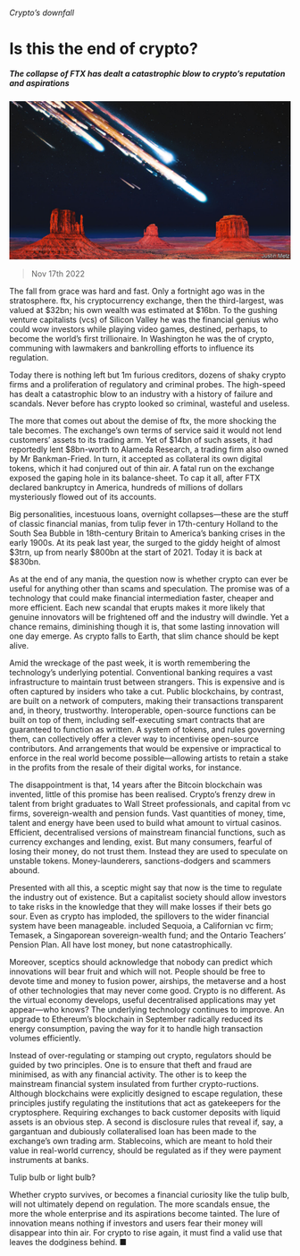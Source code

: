 ###### Crypto’s downfall

# Is this the end of crypto? 

##### The collapse of FTX has dealt a catastrophic blow to crypto’s reputation and aspirations 

![image](images/20221119_LDD001.jpg) 

> Nov 17th 2022 

The fall from grace was hard and fast. Only a fortnight ago  was in the stratosphere. ftx, his cryptocurrency exchange, then the third-largest, was valued at $32bn; his own wealth was estimated at $16bn. To the gushing venture capitalists (vcs) of Silicon Valley he was the financial genius who could wow investors while playing video games, destined, perhaps, to become the world’s first trillionaire. In Washington he was the  of crypto, communing with lawmakers and bankrolling efforts to influence its regulation. 

Today there is nothing left but 1m furious creditors, dozens of shaky crypto firms and a proliferation of regulatory and criminal probes. The high-speed  has dealt a catastrophic blow to an industry with a history of failure and scandals. Never before has crypto looked so criminal, wasteful and useless. 

The more that comes out about the demise of ftx, the more shocking the tale becomes. The exchange’s own terms of service said it would not lend customers’ assets to its trading arm. Yet of $14bn of such assets, it had reportedly lent $8bn-worth to Alameda Research, a trading firm also owned by Mr Bankman-Fried. In turn, it accepted as collateral its own digital tokens, which it had conjured out of thin air. A fatal run on the exchange exposed the gaping hole in its balance-sheet. To cap it all, after FTX declared bankruptcy in America, hundreds of millions of dollars mysteriously flowed out of its accounts. 

Big personalities, incestuous loans, overnight collapses—these are the stuff of classic financial manias, from tulip fever in 17th-century Holland to the South Sea Bubble in 18th-century Britain to America’s banking crises in the early 1900s. At its peak last year, the  surged to the giddy height of almost $3trn, up from nearly $800bn at the start of 2021. Today it is back at $830bn. 

As at the end of any mania, the question now is whether crypto can ever be useful for anything other than scams and speculation. The promise was of a technology that could make financial intermediation faster, cheaper and more efficient. Each new scandal that erupts makes it more likely that genuine innovators will be frightened off and the industry will dwindle. Yet a chance remains, diminishing though it is, that some lasting innovation will one day emerge. As crypto falls to Earth, that slim chance should be kept alive.

Amid the wreckage of the past week, it is worth remembering the technology’s underlying potential. Conventional banking requires a vast infrastructure to maintain trust between strangers. This is expensive and is often captured by insiders who take a cut. Public blockchains, by contrast, are built on a network of computers, making their transactions transparent and, in theory, trustworthy. Interoperable, open-source functions can be built on top of them, including self-executing smart contracts that are guaranteed to function as written. A system of tokens, and rules governing them, can collectively offer a clever way to incentivise open-source contributors. And arrangements that would be expensive or impractical to enforce in the real world become possible—allowing artists to retain a stake in the profits from the resale of their digital works, for instance.

The disappointment is that, 14 years after the Bitcoin blockchain was invented, little of this promise has been realised. Crypto’s frenzy drew in talent from bright graduates to Wall Street professionals, and capital from vc firms, sovereign-wealth and pension funds. Vast quantities of money, time, talent and energy have been used to build what amount to virtual casinos. Efficient, decentralised versions of mainstream financial functions, such as currency exchanges and lending, exist. But many consumers, fearful of losing their money, do not trust them. Instead they are used to speculate on unstable tokens. Money-launderers, sanctions-dodgers and scammers abound.

Presented with all this, a sceptic might say that now is the time to regulate the industry out of existence. But a capitalist society should allow investors to take risks in the knowledge that they will make losses if their bets go sour. Even as crypto has imploded, the spillovers to the wider financial system have been manageable.  included Sequoia, a Californian vc firm; Temasek, a Singaporean sovereign-wealth fund; and the Ontario Teachers’ Pension Plan. All have lost money, but none catastrophically. 

Moreover, sceptics should acknowledge that nobody can predict which innovations will bear fruit and which will not. People should be free to devote time and money to fusion power, airships, the metaverse and a host of other technologies that may never come good. Crypto is no different. As the virtual economy develops, useful decentralised applications may yet appear—who knows? The underlying technology continues to improve. An upgrade to Ethereum’s blockchain in September radically reduced its energy consumption, paving the way for it to handle high transaction volumes efficiently.

Instead of over-regulating or stamping out crypto, regulators should be guided by two principles. One is to ensure that theft and fraud are minimised, as with any financial activity. The other is to keep the mainstream financial system insulated from further crypto-ructions. Although blockchains were explicitly designed to escape regulation, these principles justify regulating the institutions that act as gatekeepers for the cryptosphere. Requiring exchanges to back customer deposits with liquid assets is an obvious step. A second is disclosure rules that reveal if, say, a gargantuan and dubiously collateralised loan has been made to the exchange’s own trading arm. Stablecoins, which are meant to hold their value in real-world currency, should be regulated as if they were payment instruments at banks. 

Tulip bulb or light bulb?

Whether crypto survives, or becomes a financial curiosity like the tulip bulb, will not ultimately depend on regulation. The more scandals ensue, the more the whole enterprise and its aspirations become tainted. The lure of innovation means nothing if investors and users fear their money will disappear into thin air. For crypto to rise again, it must find a valid use that leaves the dodginess behind. ■


